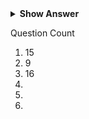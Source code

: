 
<details>

  <summary><b>Show Answer</b> </summary>
  
  <details> <summary><b>Explanation</b></summary>
    
 > 
    
  </details>
   </details>

Question Count

1. 15
2. 9
3. 16
4.
5.
6.
